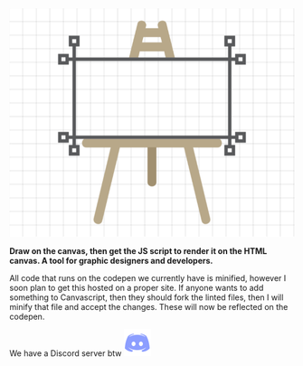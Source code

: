 <img src="CanvaScript.png" alt="Canvascript logo">
<p><b>Draw on the canvas, then get the JS script to render it on the HTML canvas. A tool for graphic designers and developers.</b></p>
All code that runs on the codepen we currently have is minified, however I soon plan to get this hosted on a proper site. If anyone wants to add something to Canvascript, then they should fork the linted files, then I will minify that file and accept the changes. These will now be reflected on the codepen.
<p>We have a Discord server btw <a href="https://discord.gg/ZXMEkzfZXx"><img src="discord.png" alt="Discord server link"></a></p>
